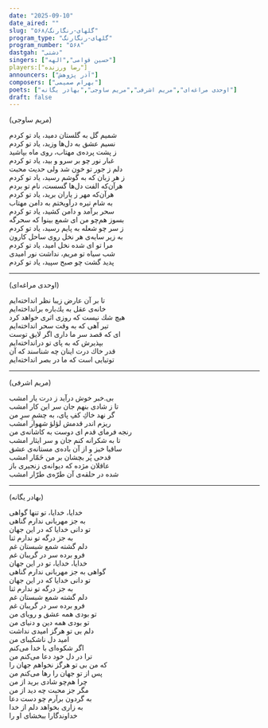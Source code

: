 ```yaml
---
date: "2025-09-10"
date_aired: ""
slug: "گلهای-رنگارنگ/۵۶۸"
program_type: "گلهای-رنگارنگ"
program_number: "۵۶۸"
dastgah: "دشتی"
singers: ["حسین قوامی","الهه"]
players:["رضا ورزنده"]
announcers: ["آذر پژوهش"]
composers: ["بهرام صمیمی"]
poets: ["اوحدی مراغه‌ای","مریم اشرفی","مریم ساوجی","بهادر یگانه"]
draft: false
---
```



(مریم ساوجی)  

شمیم گل به گلستان دمید، یاد تو كردم  
نسیم عشق به دل‌ها وزید، یاد تو كردم  
ز پشت پرده‌ی مهتاب، روی ماه بپاشید  
غبار نور چو بر سرو و بید، یاد تو كردم  
دلم ز جور تو خون شد ولی حدیث محبت  
ز هر زبان كه به گوشم رسید، یاد تو كردم  
هرآن‌كه الفت دل‌ها گسست، نام تو بردم  
هرآن‌كه مهر ز یاران برید، یاد تو كردم  
به شام تیره درآویختم به دامن مهتاب  
سحر برآمد و دامن كشید، یاد تو كردم  
بسوز هم‌چو من ای شمع بینوا كه سحرگه  
ز سر چو شعله به پایم رسید، یاد تو كردم  
به زیر سایه‌ی هر نخل روی ساحل كارون  
مرا تو ای شده نخل امید، یاد تو كردم  
شب سیاه تو مریم، نداشت نور امیدی  
پدید گشت چو صبح سپید، یاد تو كردم 

---

(اوحدی مراغه‌ای)  

تا بر آن عارض زیبا نظر انداخته‌ایم  
خانه‌ی عقل به یك‌باره برانداخته‌ایم  
هیچ شك نیست كه روزی اثری خواهد كرد  
تیر آهی كه به وقت سحر انداخته‌ایم  
ای كه قصد سر ما داری اگر لایق توست  
بپذیرش كه به پای تو درانداخته‌ایم  
قدر خاك درت اینان چه شناسند كه آن  
توتیایی است كه ما در بصر انداخته‌ایم

---

(مریم اشرفی)

بی.خبر خوش درآید ز درت یار امشب  
تا ز شادی بنهم جان سر این كار امشب  
گر نهد خاكِ كفِ پای، به چشمِ سرِ من  
ریزم اندر قدمش لؤلؤ شهوار امشب  
رنجه فرمای قدم ای دوست به كاشانه‌ی من  
تا به شكرانه كنم جان و سر ایثار امشب  
ساقیا خیز و از آن باده‌ی مستانه‌ی عشق  
قدحی پُر بچشان بر من خَمّار امشب  
عاقلان مژده كه دیوانه‌ی زنجیری باز  
شده در حلقه‌ی آن طرّه‌ی طرّار امشب

---

(بهادر یگانه)

خدایا، خدایا، تو تنها گواهی  
به جز مهربانی ندارم گناهی  
تو دانی خدایا كه در این جهان  
به جز درگه تو ندارم ثنا  
دلم گشته شمع شبستان غم  
فرو برده سر در گریبان غم  
خدایا، خدایا، تو در این جهان  
گواهی به جز مهربانی ندارم گناهی  
تو دانی خدایا كه در این جهان  
به جز درگه تو ندارم ثنا  
دلم گشته شمع شبستان غم  
فرو برده سر در گریبان غم  
تو بودی همه عشق و رویای من  
تو بودی همه دین و دنیای من  
دلم بی تو هرگز امیدی نداشت  
امید دل ناشكیبای من  
اگر شكوه‌ای با خدا می‌كنم  
ترا در دل خود دعا می‌كنم من  
كه من بی تو هرگز نخواهم جهان را  
پس از تو جهان را رها می‌كنم من  
چرا هم‌چو شادی برید از من  
مگر جز محبت چه دید از من  
به گردون برآرم چو دست دعا  
به زاری بخواهد دلم از خدا  
خداوندگارا ببخشای او را

